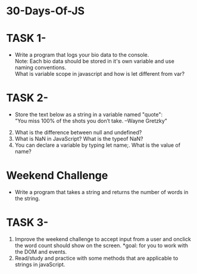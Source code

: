 # 30-Days-Of-JS

#  TASK 1- </br>
* Write a program that logs your bio data to the console. </br>
Note: Each bio data should be stored in it's own variable and use naming conventions. </br>
What is variable scope in javascript and how is let different from var?  </br>



#  TASK 2- </br>
* Store the  text below as a string in a variable named "quote":  </br>
 "You miss 100% of the shots you don’t take. –Wayne Gretzky" </br>
2. What is the difference between null and undefined? </br>
3. What is NaN in JavaScript? What is the typeof NaN? </br>
4. You can declare a variable by typing let name;. What is the value of name? </br>

# Weekend Challenge
* Write a program that takes a string and returns the number of words in the string.</br>


#   TASK 3- </br>

1. Improve the weekend challenge to accept input from a user and onclick the word count should show on the screen.
*goal: for you to work with the DOM and events. 
2. Read/study and practice with some methods that are applicable to strings in javaScript.